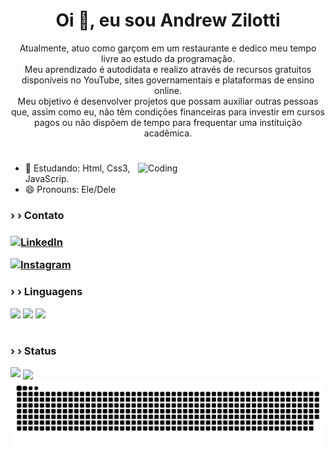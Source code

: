 <h1 align="center">Oi 👋, eu sou Andrew Zilotti</h1>
<p align="center">Atualmente, atuo como garçom em um restaurante e dedico meu tempo livre ao estudo da programação.</br>
Meu aprendizado é autodidata e realizo através de recursos gratuitos disponíveis no YouTube, sites governamentais e plataformas de ensino online.</br>
Meu objetivo é desenvolver projetos que possam auxiliar outras pessoas que, assim como eu, não têm condições financeiras para investir em cursos pagos ou não dispõem de tempo para frequentar uma instituição acadêmica.<p/>

#
<div>
  <img align="right" alt="Coding" width="300px" src="https://miro.medium.com/max/680/0*7Q3yvSIv_t0ioJ-Z.gif">
</div>
    
- 🌱 Estudando: Html, Css3, JavaScrip.
- 😄 Pronouns: Ele/Dele

<h3 aling="left"> › › Contato<h3/>
<!--------
[![E-mail](https://img.shields.io/badge/-Email-000?style=for-the-badge&logo=microsoft-outlook&logoColor=FF00F6&color:FFF)](mailto:meduardacardoso.121@gmail.com)
-------->

[![LinkedIn](https://img.shields.io/badge/-LinkedIn-000?style=for-the-badge&logo=linkedin&logoColor=FF00F6&color:FFF)](https://www.linkedin.com/in/andrewzilotti/)

[![Instagram](https://img.shields.io/badge/-Instagram-000?style=for-the-badge&logo=instagram&logoColor=FF00F6&color:FFF)](https://www.instagram.com/andrewzilotti/)

<h3> › › Linguagens </h3>
<div align="left">
  <img src="https://cdn.jsdelivr.net/gh/devicons/devicon@latest/icons/html5/html5-original.svg" width="50px"/>

  <img src="https://cdn.jsdelivr.net/gh/devicons/devicon@latest/icons/css3/css3-original.svg" width="50px"/>

  <img src="https://cdn.jsdelivr.net/gh/devicons/devicon@latest/icons/javascript/javascript-original.svg" width="50px"/>

</div>

#

<!-------- Status -------->
<h3> › › Status</h3>
<picture>
  <source align="left" srcset="https://github-readme-stats.vercel.app/api?username=andrewzilotti&show_icons=true&rank_icon=github&theme=dark"
    media="(prefers-color-scheme: dark)"
  />
  <source align="left" srcset="https://github-readme-stats.vercel.app/api?username=andrewzilotti&show_icons=true"
    media="(prefers-color-scheme: light), (prefers-color-scheme: no-preference)"
  />
  <img src="https://github-readme-stats.vercel.app/api?username=andrewzilotti&show_icons=true" />
</picture>

<a href="https://github.com/anuraghazra/convoychat">
  <img align="center" src="https://github-readme-stats.vercel.app/api/top-langs/?username=anuraghazra&layout=compact&theme=dark" />
</a>
<!-------- Cobrinha -------->
<picture align="center">
  <source media="(prefers-color-scheme: dark)" srcset="https://raw.githubusercontent.com/andrewzilotti/andrewzilotti/output/github-contribution-grid-snake-dark.svg">
  <source media="(prefers-color-scheme: light)" srcset="https://raw.githubusercontent.com/andrewzilotti/andrewzilotti/output/github-contribution-grid-snake-dark.svg">
  <img align="center" alt="github contribution grid snake animation" src="https://raw.githubusercontent.com/mari4souza/mari4souza/output/github-contribution-grid-snake.svg">
</picture>

<!--
**andrewzilotti/andrewzilotti** is a ✨ _special_ ✨ repository because its `README.md` (this file) appears on your GitHub profile.

Here are some ideas to get you started:

- 🔭 I’m currently working on ...
- 👯 I’m looking to collaborate on ...
- 🤔 I’m looking for help with ...
- 💬 Ask me about ...
- 📫 How to reach me: ...
 ...
- ⚡ Fun fact: ...
-->
